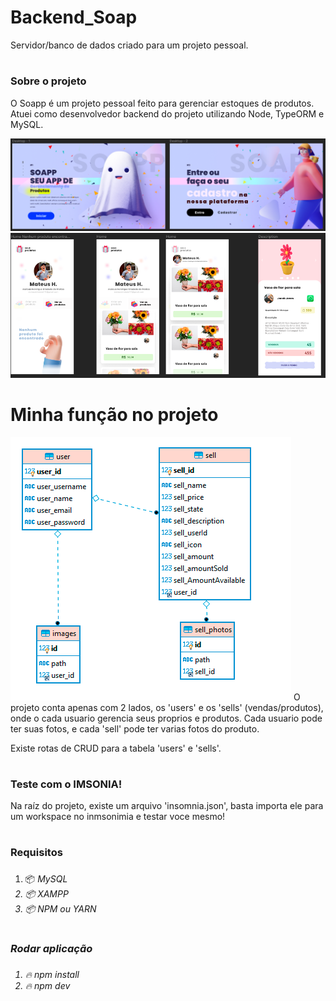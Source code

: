 # Backend_Soap
Servidor/banco de dados criado para um projeto pessoal.

# <h3> Sobre o projeto </h3>
O Soapp é um projeto pessoal feito para gerenciar estoques de produtos. Atuei como desenvolvedor backend do projeto utilizando Node, TypeORM e MySQL.

<img src="./assets/web.png"/><img src="./assets/mobile.png">

# Minha função no projeto
<img src="./assets/relations.png"/>
O projeto conta apenas com 2 lados, os 'users' e os 'sells' (vendas/produtos), onde o cada usuario gerencia seus proprios e produtos. Cada usuario pode ter suas fotos, e cada 'sell' pode ter varias fotos do produto. 

Existe rotas de CRUD para a tabela 'users' e 'sells'.

# <h3> Teste com o IMSONIA! </h3>
Na raíz do projeto, existe um arquivo 'insomnia.json', basta importa ele para um workspace no inmsonimia e testar voce mesmo!
# <h3> Requisitos <h3>
 
1. 📦<i> MySQL<i>
2. 📦<i> XAMPP<i>
3. 📦<i> NPM ou YARN<i>

# <h3> Rodar aplicação <h3>
 
 1. 🔥 npm install
 2. 🔥 npm dev
